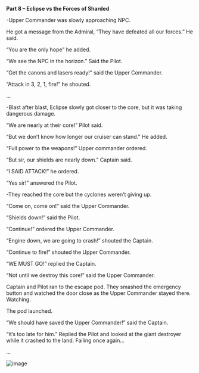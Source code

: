 **Part 8 – Eclipse vs the Forces of Sharded**

-Upper Commander was slowly approaching NPC.

He got a message from the Admiral, “They have defeated all our forces.” He said.

“You are the only hope” he added.

“We see the NPC in the horizon.” Said the Pilot.

“Get the canons and lasers ready!” said the Upper Commander.

“Attack in 3, 2, 1, fire!” he shouted.

…

-Blast after blast, Eclipse slowly got closer to the core, but it was taking dangerous damage.

“We are nearly at their core!” Pilot said.

“But we don’t know how longer our cruiser can stand.” He added.

“Full power to the weapons!” Upper commander ordered.

“But sir, our shields are nearly down.” Captain said.

“I SAID ATTACK!” he ordered.

“Yes sir!” answered the Pilot.

-They reached the core but the cyclones weren’t giving up.

“Come on, come on!” said the Upper Commander.

“Shields down!” said the Pilot.

“Continue!” ordered the Upper Commander.

“Engine down, we are going to crash!” shouted the Captain.

“Continue to fire!” shouted the Upper Commander.

“WE MUST GO!” replied the Captain.

“Not until we destroy this core!” said the Upper Commander.

Captain and Pilot ran to the escape pod. They smashed the emergency button and watched the door close as the Upper Commander stayed there. Watching.

The pod launched.

“We should have saved the Upper Commander!” said the Captain.

“It’s too late for him.” Replied the Pilot and looked at the giant destroyer while it crashed to the land. Failing once again…

…


![image](https://user-images.githubusercontent.com/62565267/120976922-756e4d80-c77b-11eb-8828-f6305c3c9fe8.png)


